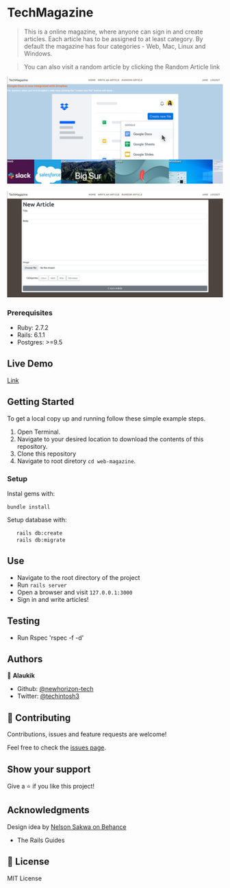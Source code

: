 # TechMagazine

> This is a online magazine, where anyone can sign in and create articles. Each article has to be assigned to at least category. By default the magazine has four categories - Web, Mac, Linux and Windows.

> You can also visit a random article by clicking the Random Article link

![Screenshot](./img/screenshot-2.png)

![Screenshot](./img/screenshot-1.png)



### Prerequisites

- Ruby: 2.7.2
- Rails: 6.1.1
- Postgres: >=9.5

## Live Demo

[Link](https://web-tech-mag.herokuapp.com/)


## Getting Started

To get a local copy up and running follow these simple example steps.
1. Open Terminal.
2. Navigate to your desired location to download the contents of this repository.
3. Clone this repository
4. Navigate to root diretory ```cd web-magazine```.

### Setup

Instal gems with:

```
bundle install
```

Setup database with:

```
   rails db:create
   rails db:migrate
```


## Use

- Navigate to the root directory of the project
- Run `rails server`
- Open a browser and visit `127.0.0.1:3000`
- Sign in and write articles!

## Testing

- Run Rspec 'rspec -f -d'


## Authors

👤 **Alaukik**

- Github: [@newhorizon-tech](https://github.com/newhorizon-tech)
- Twitter: [@techintosh3](https://twitter.com/techintosh3)


## 🤝 Contributing

Contributions, issues and feature requests are welcome!

Feel free to check the [issues page](https://github.com/newhorizon-tech/web-magazine/issues/).

## Show your support

Give a ⭐️ if you like this project!

## Acknowledgments

Design idea by [Nelson Sakwa on Behance](https://www.behance.net/gallery/14554909/liFEsTlye-Mobile-version)

- The Rails Guides

## 📝 License

MIT License
